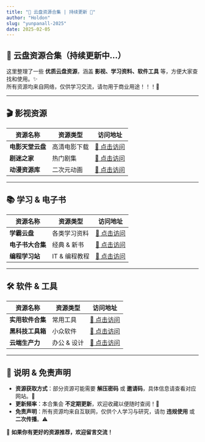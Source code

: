 ```yaml
---
title: "📁 云盘资源合集 | 持续更新 🚀"
author: "Holdon"
slug: "yunpanall-2025"
date: 2025-02-05
---
```


## 📌 云盘资源合集（持续更新中…）  

这里整理了一些 **优质云盘资源**，涵盖 **影视、学习资料、软件工具** 等，方便大家查找和使用。✨  
所有资源均来自网络，仅供学习交流，请勿用于商业用途！！！📢  

---

## 🎬 影视资源  

| 资源名称 | 资源类型 | 访问地址 |
|----------|---------|---------|
| **电影天堂云盘** | 高清电影下载 | [🔗 点击访问](#) |
| **剧迷之家** | 热门剧集 | [🔗 点击访问](#) |
| **动漫资源库** | 二次元动画 | [🔗 点击访问](#) |

---

## 📚 学习 & 电子书  

| 资源名称 | 资源类型 | 访问地址 |
|----------|---------|---------|
| **学霸云盘** | 各类学习资料 | [🔗 点击访问](#) |
| **电子书大合集** | 经典 & 新书 | [🔗 点击访问](#) |
| **编程学习站** | IT & 编程教程 | [🔗 点击访问](#) |

---

## 🛠️ 软件 & 工具  

| 资源名称 | 资源类型 | 访问地址 |
|----------|---------|---------|
| **实用软件合集** | 常用工具 | [🔗 点击访问](#) |
| **黑科技工具箱** | 小众软件 | [🔗 点击访问](#) |
| **云端生产力** | 办公 & 设计 | [🔗 点击访问](#) |

---

## 📝 说明 & 免责声明  

- **资源获取方式**：部分资源可能需要 **解压密码** 或 **邀请码**，具体信息请查看对应网站。🔑  
- **更新频率**：本合集会 **不定期更新**，欢迎收藏以便随时查阅！📌  
- **免责声明**：所有资源均来自互联网，仅供个人学习与研究，请勿 **违规使用** 或 **二次传播**。⚠️  

🚀 **如果你有更好的资源推荐，欢迎留言交流！**  
